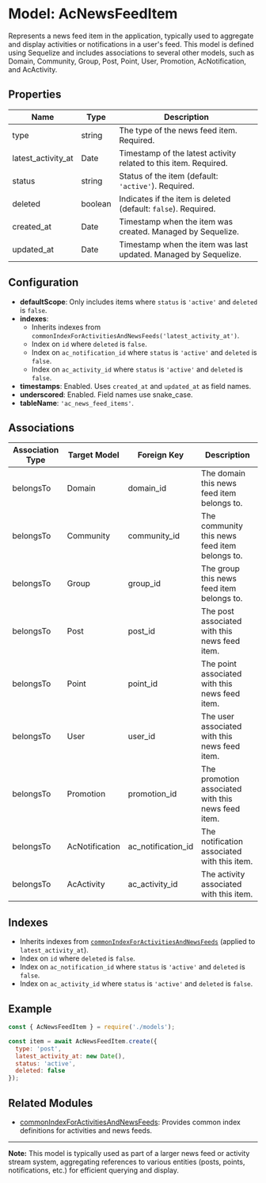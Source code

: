 # Model: AcNewsFeedItem

Represents a news feed item in the application, typically used to aggregate and display activities or notifications in a user's feed. This model is defined using Sequelize and includes associations to several other models, such as Domain, Community, Group, Post, Point, User, Promotion, AcNotification, and AcActivity.

## Properties

| Name                | Type      | Description                                                                 |
|---------------------|-----------|-----------------------------------------------------------------------------|
| type                | string    | The type of the news feed item. Required.                                   |
| latest_activity_at  | Date      | Timestamp of the latest activity related to this item. Required.             |
| status              | string    | Status of the item (default: `'active'`). Required.                         |
| deleted             | boolean   | Indicates if the item is deleted (default: `false`). Required.              |
| created_at          | Date      | Timestamp when the item was created. Managed by Sequelize.                   |
| updated_at          | Date      | Timestamp when the item was last updated. Managed by Sequelize.              |

## Configuration

- **defaultScope**: Only includes items where `status` is `'active'` and `deleted` is `false`.
- **indexes**: 
  - Inherits indexes from `commonIndexForActivitiesAndNewsFeeds('latest_activity_at')`.
  - Index on `id` where `deleted` is `false`.
  - Index on `ac_notification_id` where `status` is `'active'` and `deleted` is `false`.
  - Index on `ac_activity_id` where `status` is `'active'` and `deleted` is `false`.
- **timestamps**: Enabled. Uses `created_at` and `updated_at` as field names.
- **underscored**: Enabled. Field names use snake_case.
- **tableName**: `'ac_news_feed_items'`.

## Associations

| Association Type | Target Model      | Foreign Key           | Description                                      |
|------------------|------------------|-----------------------|--------------------------------------------------|
| belongsTo        | Domain           | domain_id             | The domain this news feed item belongs to.        |
| belongsTo        | Community        | community_id          | The community this news feed item belongs to.     |
| belongsTo        | Group            | group_id              | The group this news feed item belongs to.         |
| belongsTo        | Post             | post_id               | The post associated with this news feed item.     |
| belongsTo        | Point            | point_id              | The point associated with this news feed item.    |
| belongsTo        | User             | user_id               | The user associated with this news feed item.     |
| belongsTo        | Promotion        | promotion_id          | The promotion associated with this news feed item.|
| belongsTo        | AcNotification   | ac_notification_id    | The notification associated with this item.       |
| belongsTo        | AcActivity       | ac_activity_id        | The activity associated with this item.           |

## Indexes

- Inherits indexes from [`commonIndexForActivitiesAndNewsFeeds`](../engine/news_feeds/activity_and_item_index_definitions.md) (applied to `latest_activity_at`).
- Index on `id` where `deleted` is `false`.
- Index on `ac_notification_id` where `status` is `'active'` and `deleted` is `false`.
- Index on `ac_activity_id` where `status` is `'active'` and `deleted` is `false`.

## Example

```javascript
const { AcNewsFeedItem } = require('./models');

const item = await AcNewsFeedItem.create({
  type: 'post',
  latest_activity_at: new Date(),
  status: 'active',
  deleted: false
});
```

## Related Modules

- [commonIndexForActivitiesAndNewsFeeds](../engine/news_feeds/activity_and_item_index_definitions.md): Provides common index definitions for activities and news feeds.

---

**Note:** This model is typically used as part of a larger news feed or activity stream system, aggregating references to various entities (posts, points, notifications, etc.) for efficient querying and display.
